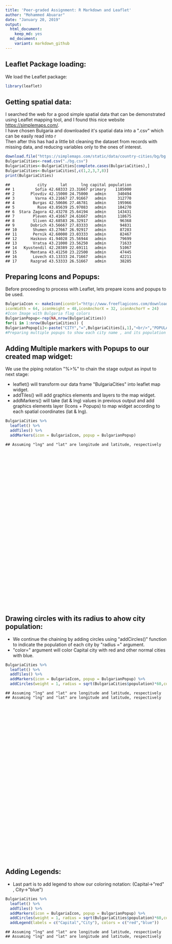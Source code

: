 ```yaml
---
title: 'Peer-graded Assignment: R Markdown and Leaflet'
author: "Mohammed Abuarar"
date: "January 20, 2019"
output:
  html_document:
    keep_md: yes
  md_document:
    variant: markdown_github
---
```




## Leaflet Package loading:

We load the Leaflet package:


```r
library(leaflet)
```

## Getting spatial data:

I searched the web for a good simple spatial data that can be demonstrated using Leaflet mapping tool, and I found this nice website https://simplemaps.com/.
<br/>
I have chosen Bulgaria and downloaded it's spatial data into a ".csv" which can be easily read into r
<br/>
Then after this has had a little bit cleaning the dataset from records with missing data, and reducing variables only to the ones of interest.


```r
download.file("https://simplemaps.com/static/data/country-cities/bg/bg.csv","./bg.csv")
BulgariaCities<-read.csv("./bg.csv")
BulgariaCities<-BulgariaCities[complete.cases(BulgariaCities),]
BulgariaCities<-BulgariaCities[,c(1,2,3,7,8)]
print(BulgariaCities)
```

```
##            city      lat      lng capital population
## 1         Sofia 42.68333 23.31667 primary    1185000
## 2       Plovdiv 42.15000 24.75000   admin     340494
## 3         Varna 43.21667 27.91667   admin     312770
## 4        Burgas 42.50606 27.46781   admin     195966
## 5          Ruse 43.85639 25.97083   admin     184270
## 6  Stara Zagora 42.43278 25.64194   admin     143431
## 7        Pleven 43.41667 24.61667   admin     118675
## 8        Sliven 42.68583 26.32917   admin      96368
## 9       Dobrich 43.56667 27.83333   admin      94831
## 10       Shumen 43.27667 26.92917   admin      87283
## 11       Pernik 42.60000 23.03333   admin      82467
## 12      Haskovo 41.94028 25.56944   admin      79699
## 13       Vratsa 43.21000 23.56250   admin      71633
## 14   Kyustendil 42.28389 22.69111   admin      51067
## 15      Montana 43.41250 23.22500   admin      47445
## 16       Lovech 43.13333 24.71667   admin      42211
## 17      Razgrad 43.53333 26.51667   admin      38285
```

## Preparing Icons and Popups:

Before proceeding to process with Leaflet, lets prepare icons and popups to be used.



```r
BulgariaIcon <- makeIcon(iconUrl="http://www.freeflagicons.com/download/?series=magnified_flag_with_map&country=bulgaria&size=64",
iconWidth = 64, iconHeight = 48,iconAnchorX = 32, iconAnchorY = 24)
#Icon Image with Bulgaria flag colors
BulgarianPopup<-rep(NA,nrow(BulgariaCities))
for(i in 1:nrow(BulgariaCities)) {
BulgarianPopup[i]<-paste("CITY","=",BulgariaCities[i,1],"<br/>","POPULATION","=",BulgariaCities[i,5])}
#Preparing multiple popups to show each city name , and its population
```

## Adding Multiple markers with Popups to our created map widget:

We use the piping notation "%>%" to chain the stage output as input to next stage:<br/>

* leaflet() will transform our data frame "BulgariaCities" into leaflet map widget.
* addTiles() will add graphics elements and layers to the map widget.
* addMarkers() will take (lat & lng) values in previous output and add graphics elements layer (Icons + Popups) to map widget according to each spatial coordinates (lat & lng).


```r
BulgariaCities %>%
  leaflet() %>%
  addTiles() %>%
  addMarkers(icon = BulgariaIcon, popup = BulgarianPopup)
```

```
## Assuming "lng" and "lat" are longitude and latitude, respectively
```

<!--html_preserve--><div id="htmlwidget-2c9bb11855bdd024cf8d" style="width:672px;height:480px;" class="leaflet html-widget"></div>
<script type="application/json" data-for="htmlwidget-2c9bb11855bdd024cf8d">{"x":{"options":{"crs":{"crsClass":"L.CRS.EPSG3857","code":null,"proj4def":null,"projectedBounds":null,"options":{}}},"calls":[{"method":"addTiles","args":["//{s}.tile.openstreetmap.org/{z}/{x}/{y}.png",null,null,{"minZoom":0,"maxZoom":18,"tileSize":256,"subdomains":"abc","errorTileUrl":"","tms":false,"noWrap":false,"zoomOffset":0,"zoomReverse":false,"opacity":1,"zIndex":1,"detectRetina":false,"attribution":"&copy; <a href=\"http://openstreetmap.org\">OpenStreetMap<\/a> contributors, <a href=\"http://creativecommons.org/licenses/by-sa/2.0/\">CC-BY-SA<\/a>"}]},{"method":"addMarkers","args":[[42.683333,42.15,43.216667,42.506058,43.856389,42.432778,43.416667,42.685833,43.566667,43.276667,42.6,41.940278,43.21,42.283889,43.4125,43.133333,43.533333],[23.316667,24.75,27.916667,27.46781,25.970833,25.641944,24.616667,26.329167,27.833333,26.929167,23.033333,25.569444,23.5625,22.691111,23.225,24.716667,26.516667],{"iconUrl":{"data":"http://www.freeflagicons.com/download/?series=magnified_flag_with_map&country=bulgaria&size=64","index":0},"iconWidth":64,"iconHeight":48,"iconAnchorX":32,"iconAnchorY":24},null,null,{"interactive":true,"draggable":false,"keyboard":true,"title":"","alt":"","zIndexOffset":0,"opacity":1,"riseOnHover":false,"riseOffset":250},["CITY = Sofia <br/> POPULATION = 1185000","CITY = Plovdiv <br/> POPULATION = 340494","CITY = Varna <br/> POPULATION = 312770","CITY = Burgas <br/> POPULATION = 195966","CITY = Ruse <br/> POPULATION = 184270","CITY = Stara Zagora <br/> POPULATION = 143431","CITY = Pleven <br/> POPULATION = 118675","CITY = Sliven <br/> POPULATION = 96368","CITY = Dobrich <br/> POPULATION = 94831","CITY = Shumen <br/> POPULATION = 87283","CITY = Pernik <br/> POPULATION = 82467","CITY = Haskovo <br/> POPULATION = 79699","CITY = Vratsa <br/> POPULATION = 71633","CITY = Kyustendil <br/> POPULATION = 51067","CITY = Montana <br/> POPULATION = 47445","CITY = Lovech <br/> POPULATION = 42211","CITY = Razgrad <br/> POPULATION = 38285"],null,null,null,null,{"interactive":false,"permanent":false,"direction":"auto","opacity":1,"offset":[0,0],"textsize":"10px","textOnly":false,"className":"","sticky":true},null]}],"limits":{"lat":[41.940278,43.856389],"lng":[22.691111,27.916667]}},"evals":[],"jsHooks":[]}</script><!--/html_preserve-->

## Drawing circles with its radius to ahow city population:

* We continue the chaining by adding circles using "addCircles()" function to indicate the population of each city by "radius =" argument.
* "color=" argument will color Capital city with red and other normal cities with blue.


```r
BulgariaCities %>%
  leaflet() %>%
  addTiles() %>%
  addMarkers(icon = BulgariaIcon, popup = BulgarianPopup) %>%
  addCircles(weight = 1, radius = sqrt(BulgariaCities$population)*60,color=ifelse(BulgariaCities$capital=="primary","red","blue"))
```

```
## Assuming "lng" and "lat" are longitude and latitude, respectively
## Assuming "lng" and "lat" are longitude and latitude, respectively
```

<!--html_preserve--><div id="htmlwidget-0eb20ecb5e446237ce49" style="width:672px;height:480px;" class="leaflet html-widget"></div>
<script type="application/json" data-for="htmlwidget-0eb20ecb5e446237ce49">{"x":{"options":{"crs":{"crsClass":"L.CRS.EPSG3857","code":null,"proj4def":null,"projectedBounds":null,"options":{}}},"calls":[{"method":"addTiles","args":["//{s}.tile.openstreetmap.org/{z}/{x}/{y}.png",null,null,{"minZoom":0,"maxZoom":18,"tileSize":256,"subdomains":"abc","errorTileUrl":"","tms":false,"noWrap":false,"zoomOffset":0,"zoomReverse":false,"opacity":1,"zIndex":1,"detectRetina":false,"attribution":"&copy; <a href=\"http://openstreetmap.org\">OpenStreetMap<\/a> contributors, <a href=\"http://creativecommons.org/licenses/by-sa/2.0/\">CC-BY-SA<\/a>"}]},{"method":"addMarkers","args":[[42.683333,42.15,43.216667,42.506058,43.856389,42.432778,43.416667,42.685833,43.566667,43.276667,42.6,41.940278,43.21,42.283889,43.4125,43.133333,43.533333],[23.316667,24.75,27.916667,27.46781,25.970833,25.641944,24.616667,26.329167,27.833333,26.929167,23.033333,25.569444,23.5625,22.691111,23.225,24.716667,26.516667],{"iconUrl":{"data":"http://www.freeflagicons.com/download/?series=magnified_flag_with_map&country=bulgaria&size=64","index":0},"iconWidth":64,"iconHeight":48,"iconAnchorX":32,"iconAnchorY":24},null,null,{"interactive":true,"draggable":false,"keyboard":true,"title":"","alt":"","zIndexOffset":0,"opacity":1,"riseOnHover":false,"riseOffset":250},["CITY = Sofia <br/> POPULATION = 1185000","CITY = Plovdiv <br/> POPULATION = 340494","CITY = Varna <br/> POPULATION = 312770","CITY = Burgas <br/> POPULATION = 195966","CITY = Ruse <br/> POPULATION = 184270","CITY = Stara Zagora <br/> POPULATION = 143431","CITY = Pleven <br/> POPULATION = 118675","CITY = Sliven <br/> POPULATION = 96368","CITY = Dobrich <br/> POPULATION = 94831","CITY = Shumen <br/> POPULATION = 87283","CITY = Pernik <br/> POPULATION = 82467","CITY = Haskovo <br/> POPULATION = 79699","CITY = Vratsa <br/> POPULATION = 71633","CITY = Kyustendil <br/> POPULATION = 51067","CITY = Montana <br/> POPULATION = 47445","CITY = Lovech <br/> POPULATION = 42211","CITY = Razgrad <br/> POPULATION = 38285"],null,null,null,null,{"interactive":false,"permanent":false,"direction":"auto","opacity":1,"offset":[0,0],"textsize":"10px","textOnly":false,"className":"","sticky":true},null]},{"method":"addCircles","args":[[42.683333,42.15,43.216667,42.506058,43.856389,42.432778,43.416667,42.685833,43.566667,43.276667,42.6,41.940278,43.21,42.283889,43.4125,43.133333,43.533333],[23.316667,24.75,27.916667,27.46781,25.970833,25.641944,24.616667,26.329167,27.833333,26.929167,23.033333,25.569444,23.5625,22.691111,23.225,24.716667,26.516667],[65314.6231712317,35011.1182340696,33555.5062545628,26560.8283003373,25756.0090076083,22723.3712287592,20669.5428106187,18625.9174270692,18476.7854347016,17726.2178707134,17230.2408572835,16938.6067904063,16058.6051698147,13558.8052571014,13069.1239186106,12327.1894607003,11739.9318567017],null,null,{"interactive":true,"className":"","stroke":true,"color":["red","blue","blue","blue","blue","blue","blue","blue","blue","blue","blue","blue","blue","blue","blue","blue","blue"],"weight":1,"opacity":0.5,"fill":true,"fillColor":["red","blue","blue","blue","blue","blue","blue","blue","blue","blue","blue","blue","blue","blue","blue","blue","blue"],"fillOpacity":0.2},null,null,null,{"interactive":false,"permanent":false,"direction":"auto","opacity":1,"offset":[0,0],"textsize":"10px","textOnly":false,"className":"","sticky":true},null,null]}],"limits":{"lat":[41.940278,43.856389],"lng":[22.691111,27.916667]}},"evals":[],"jsHooks":[]}</script><!--/html_preserve-->

## Adding Legends:

* Last part is to add legend to show our coloring notation: (Capital->"red" , City->"blue")


```r
BulgariaCities %>%
  leaflet() %>%
  addTiles() %>%
  addMarkers(icon = BulgariaIcon, popup = BulgarianPopup) %>%
  addCircles(weight = 1, radius = sqrt(BulgariaCities$population)*60,color=ifelse(BulgariaCities$capital=="primary","red","blue")) %>%
  addLegend(labels = c("Capital","City"), colors = c("red","blue"))
```

```
## Assuming "lng" and "lat" are longitude and latitude, respectively
## Assuming "lng" and "lat" are longitude and latitude, respectively
```

<!--html_preserve--><div id="htmlwidget-60873ecc3db0336cc9e8" style="width:672px;height:480px;" class="leaflet html-widget"></div>
<script type="application/json" data-for="htmlwidget-60873ecc3db0336cc9e8">{"x":{"options":{"crs":{"crsClass":"L.CRS.EPSG3857","code":null,"proj4def":null,"projectedBounds":null,"options":{}}},"calls":[{"method":"addTiles","args":["//{s}.tile.openstreetmap.org/{z}/{x}/{y}.png",null,null,{"minZoom":0,"maxZoom":18,"tileSize":256,"subdomains":"abc","errorTileUrl":"","tms":false,"noWrap":false,"zoomOffset":0,"zoomReverse":false,"opacity":1,"zIndex":1,"detectRetina":false,"attribution":"&copy; <a href=\"http://openstreetmap.org\">OpenStreetMap<\/a> contributors, <a href=\"http://creativecommons.org/licenses/by-sa/2.0/\">CC-BY-SA<\/a>"}]},{"method":"addMarkers","args":[[42.683333,42.15,43.216667,42.506058,43.856389,42.432778,43.416667,42.685833,43.566667,43.276667,42.6,41.940278,43.21,42.283889,43.4125,43.133333,43.533333],[23.316667,24.75,27.916667,27.46781,25.970833,25.641944,24.616667,26.329167,27.833333,26.929167,23.033333,25.569444,23.5625,22.691111,23.225,24.716667,26.516667],{"iconUrl":{"data":"http://www.freeflagicons.com/download/?series=magnified_flag_with_map&country=bulgaria&size=64","index":0},"iconWidth":64,"iconHeight":48,"iconAnchorX":32,"iconAnchorY":24},null,null,{"interactive":true,"draggable":false,"keyboard":true,"title":"","alt":"","zIndexOffset":0,"opacity":1,"riseOnHover":false,"riseOffset":250},["CITY = Sofia <br/> POPULATION = 1185000","CITY = Plovdiv <br/> POPULATION = 340494","CITY = Varna <br/> POPULATION = 312770","CITY = Burgas <br/> POPULATION = 195966","CITY = Ruse <br/> POPULATION = 184270","CITY = Stara Zagora <br/> POPULATION = 143431","CITY = Pleven <br/> POPULATION = 118675","CITY = Sliven <br/> POPULATION = 96368","CITY = Dobrich <br/> POPULATION = 94831","CITY = Shumen <br/> POPULATION = 87283","CITY = Pernik <br/> POPULATION = 82467","CITY = Haskovo <br/> POPULATION = 79699","CITY = Vratsa <br/> POPULATION = 71633","CITY = Kyustendil <br/> POPULATION = 51067","CITY = Montana <br/> POPULATION = 47445","CITY = Lovech <br/> POPULATION = 42211","CITY = Razgrad <br/> POPULATION = 38285"],null,null,null,null,{"interactive":false,"permanent":false,"direction":"auto","opacity":1,"offset":[0,0],"textsize":"10px","textOnly":false,"className":"","sticky":true},null]},{"method":"addCircles","args":[[42.683333,42.15,43.216667,42.506058,43.856389,42.432778,43.416667,42.685833,43.566667,43.276667,42.6,41.940278,43.21,42.283889,43.4125,43.133333,43.533333],[23.316667,24.75,27.916667,27.46781,25.970833,25.641944,24.616667,26.329167,27.833333,26.929167,23.033333,25.569444,23.5625,22.691111,23.225,24.716667,26.516667],[65314.6231712317,35011.1182340696,33555.5062545628,26560.8283003373,25756.0090076083,22723.3712287592,20669.5428106187,18625.9174270692,18476.7854347016,17726.2178707134,17230.2408572835,16938.6067904063,16058.6051698147,13558.8052571014,13069.1239186106,12327.1894607003,11739.9318567017],null,null,{"interactive":true,"className":"","stroke":true,"color":["red","blue","blue","blue","blue","blue","blue","blue","blue","blue","blue","blue","blue","blue","blue","blue","blue"],"weight":1,"opacity":0.5,"fill":true,"fillColor":["red","blue","blue","blue","blue","blue","blue","blue","blue","blue","blue","blue","blue","blue","blue","blue","blue"],"fillOpacity":0.2},null,null,null,{"interactive":false,"permanent":false,"direction":"auto","opacity":1,"offset":[0,0],"textsize":"10px","textOnly":false,"className":"","sticky":true},null,null]},{"method":"addLegend","args":[{"colors":["red","blue"],"labels":["Capital","City"],"na_color":null,"na_label":"NA","opacity":0.5,"position":"topright","type":"unknown","title":null,"extra":null,"layerId":null,"className":"info legend","group":null}]}],"limits":{"lat":[41.940278,43.856389],"lng":[22.691111,27.916667]}},"evals":[],"jsHooks":[]}</script><!--/html_preserve-->
